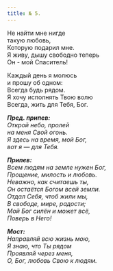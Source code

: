 ```yaml
---
title: № 5. 
---
```


Не найти мне нигде  
такую любовь,  
Которую подарил мне.  
Я живу, дышу свободно теперь  
Он - мой Спаситель!  

Каждый день я молюсь  
и прошу об одном:  
Всегда будь рядом.  
Я хочу исполнять Твою волю  
Всегда, жить для Тебя, Бог.

*__Пред. припев:__  
Открой небо, пролей  
на меня Свой огонь.  
Я здесь на время, мой Бог,  
вот я — для Тебя.*

*__Припев:__  
Всем людям на земле нужен Бог,  
Прощение, милость и любовь.  
Неважно, как считаешь ты,  
Он остаётся Богом всей земли.  
Отдал Себя, чтоб жили мы,  
В свободе, мире, радости;  
Мой Бог cилён и может всё,  
Поверь в Него!*

*__Мост:__  
Направляй всю жизнь мою,  
Я знаю, что Ты рядом  
Проявляй через меня,  
О, Бог, любовь Свою к людям.*
